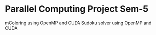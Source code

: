 # Parallel Computing Project Sem-5


mColoring using OpenMP and CUDA
Sudoku solver using OpenMP and CUDA
